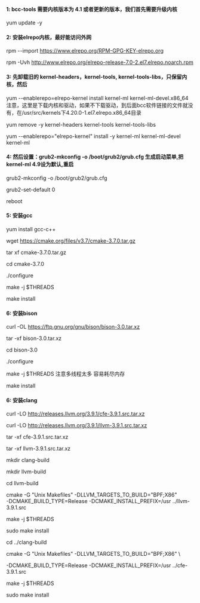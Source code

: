 #### 1:  bcc-tools 需要内核版本为 4.1 或者更新的版本，我们首先需要升级内核

yum update -y

#### 2: 安装elrepo内核，最好能访问外网

rpm --import https://www.elrepo.org/RPM-GPG-KEY-elrepo.org

rpm -Uvh http://www.elrepo.org/elrepo-release-7.0-2.el7.elrepo.noarch.rpm

#### 3: 先卸载旧的 kernel-headers，kernel-tools, kernel-tools-libs，只保留内核，然后
yum --enablerepo=elrepo-kernel install kernel-ml   kernel-ml-devel.x86_64
注意，这里是下载内核和驱动，如果不下载驱动，到后面bcc软件链接的文件就没有，在/usr/src/kernels下4.20.0-1.el7.elrepo.x86_64目录

yum remove -y kernel-headers kernel-tools kernel-tools-libs

yum --enablerepo="elrepo-kernel" install -y kernel-ml kernel-ml-devel kernel-ml

#### 4: 然后设置：grub2-mkconfig -o /boot/grub2/grub.cfg 生成启动菜单,把kernel-ml 4.9设为默认,重启

grub2-mkconfig -o /boot/grub2/grub.cfg

grub2-set-default 0

reboot

#### 5: 安装gcc

yum install gcc-c++

wget https://cmake.org/files/v3.7/cmake-3.7.0.tar.gz

tar xf cmake-3.7.0.tar.gz

cd cmake-3.7.0

./configure

make -j $THREADS

make install

#### 6: 安装bison

curl -OL https://ftp.gnu.org/gnu/bison/bison-3.0.tar.xz

tar -xf bison-3.0.tar.xz

cd bison-3.0

./configure

make -j $THREADS  注意多线程太多 容易耗尽内存


make install

#### 6: 安装clang

curl -LO http://releases.llvm.org/3.9.1/cfe-3.9.1.src.tar.xz

curl -LO http://releases.llvm.org/3.9.1/llvm-3.9.1.src.tar.xz

tar -xf cfe-3.9.1.src.tar.xz

tar -xf llvm-3.9.1.src.tar.xz

mkdir clang-build

mkdir llvm-build

cd llvm-build

cmake -G "Unix Makefiles" -DLLVM_TARGETS_TO_BUILD="BPF;X86" \
  -DCMAKE_BUILD_TYPE=Release -DCMAKE_INSTALL_PREFIX=/usr ../llvm-3.9.1.src
  
make -j $THREADS

sudo make install


cd ../clang-build

cmake -G "Unix Makefiles" -DLLVM_TARGETS_TO_BUILD="BPF;X86" \

  -DCMAKE_BUILD_TYPE=Release -DCMAKE_INSTALL_PREFIX=/usr ../cfe-3.9.1.src

make -j $THREADS

sudo make install
